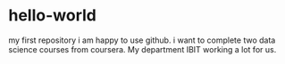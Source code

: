 # hello-world
my first repository
i am happy to use github. i want to complete two data science courses from coursera. My department IBIT working a lot for us.
